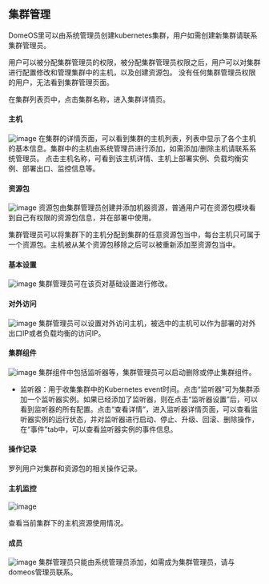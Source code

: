 ## 集群管理

DomeOS里可以由系统管理员创建kubernetes集群，用户如需创建新集群请联系集群管理员。

用户可以被分配集群管理员的权限，被分配集群管理员权限之后，用户可以对集群进行配置修改和管理集群中的主机，以及创建资源包。
没有任何集群管理员权限的用户，无法看到集群管理页面。

在集群列表页中，点击集群名称，进入集群详情页。

#### 主机
![image](http://domeos-pics.bjcnc.scs.sohucs.com/集群主机20210408.png)
在集群的详情页面，可以看到集群的主机列表，列表中显示了各个主机的基本信息。集群中的主机由系统管理员进行添加，如需添加/删除主机请联系系统管理员。
点击主机名称，可看到该主机详情、主机上部署实例、负载均衡实例、部署出口、监控信息等。

#### 资源包
![image](https://domeos-pic3.bjcnc.scs.sohucs.com/%E9%9B%86%E7%BE%A4%E8%B5%84%E6%BA%90%E5%8C%85.png)
资源包由集群管理员创建并添加机器资源，普通用户可在资源包模块看到自己有权限的资源包信息，并在部署中使用。

集群管理员可以将集群下的主机分配到集群的任意资源包当中，每台主机只可属于一个资源包。主机被从某个资源包移除之后可以被重新添加至资源包当中。

#### 基本设置
![image](http://domeos-pics.bjcnc.scs.sohucs.com/集群基本设置20210408.png)
集群管理员可在该页对基础设置进行修改。


#### 对外访问
![image](https://domeos-pic3.bjcnc.scs.sohucs.com/%E9%9B%86%E7%BE%A4%E5%AF%B9%E5%A4%96%E8%AE%BF%E9%97%AE.png)
集群管理员可以设置对外访问主机，被选中的主机可以作为部署的对外出口IP或者负载均衡的访问IP。

#### 集群组件
![image](http://domeos-pics.bjcnc.scs.sohucs.com/集群组件20210408.png)
集群组件中包括监听器等，集群管理员可以启动删除或停止集群组件。

- 监听器：用于收集集群中的Kubernetes event时间。点击“监听器”可为集群添加一个监听器实例。如果已经添加了监听器，则在点击“监听器设置”后，可以看到监听器的所有配置。点击“查看详情”，进入监听器详情页面，可以查看监听器实例的运行状态，并对监听器进行启动、停止、升级、回滚、删除操作，在“事件”tab中，可以查看监听器实例的事件信息。

#### 操作记录

罗列用户对集群和资源包的相关操作记录。

#### 主机监控

![image](http://domeos-pics.bjcnc.scs.sohucs.com/集群主机监控20210408.png)

查看当前集群下的主机资源使用情况。

#### 成员

![image](https://domeos-pic3.bjcnc.scs.sohucs.com/%E9%9B%86%E7%BE%A4%E6%88%90%E5%91%98.png)
集群管理员只能由系统管理员添加，如需成为集群管理员，请与domeos管理员联系。
